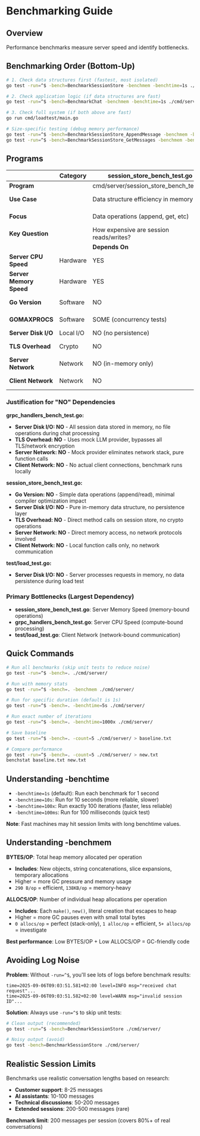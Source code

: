 # Benchmarking Guide

## Overview

Performance benchmarks measure server speed and identify bottlenecks.

## Benchmarking Order (Bottom-Up)

```bash
# 1. Check data structures first (fastest, most isolated)
go test -run=^$ -bench=BenchmarkSessionStore -benchmem -benchtime=1s ./cmd/server/

# 2. Check application logic (if data structures are fast)
go test -run=^$ -bench=BenchmarkChat -benchmem -benchtime=1s ./cmd/server/

# 3. Check full system (if both above are fast)
go run cmd/loadtest/main.go

# Size-specific testing (debug memory performance)
go test -run=^$ -bench=BenchmarkSessionStore_AppendMessage -benchmem -benchtime=1s ./cmd/server/
go test -run=^$ -bench=BenchmarkSessionStore_GetMessages -benchmem -benchtime=1s ./cmd/server/
```

## Programs

| | Category | session_store_bench_test.go | grpc_handlers_bench_test.go | cmd/loadtest |
|---|---|---|---|---|
| **Program** | | cmd/server/session_store_bench_test.go | cmd/server/grpc_handlers_bench_test.go | cmd/loadtest/main.go |
| **Use Case** | | Data structure efficiency in memory | Application logic efficiency in isolation | End-to-end system performance |
| **Focus** | | Data operations (append, get, etc) | Chat request/response processing speed | Network I/O + real Google API calls |
| **Key Question** | | How expensive are session reads/writes? | How fast can we handle message patterns? | How does server behave under load? |
| | | **Depends On** | **Depends On** | **Depends On** |
| **Server CPU Speed** | Hardware | YES | YES | YES |
| **Server Memory Speed** | Hardware | YES | YES | YES |
| **Go Version** | Software | NO | SOME (affects optimization) | SOME (network optimizations) |
| **GOMAXPROCS** | Software | SOME (concurrency tests) | SOME (concurrent sessions) | SOME (concurrent connections) |
| **Server Disk I/O** | Local I/O | NO (no persistence) | NO (everything in memory) | NO |
| **TLS Overhead** | Crypto | NO | NO | SOME (varies by server CPU) |
| **Server Network** | Network | NO (in-memory only) | NO (mock provider) | YES (real API calls) |
| **Client Network** | Network | NO | NO | YES (bandwidth/latency) |

### Justification for "NO" Dependencies

**grpc_handlers_bench_test.go:**

- **Server Disk I/O: NO** - All session data stored in memory, no file operations during chat processing
- **TLS Overhead: NO** - Uses mock LLM provider, bypasses all TLS/network encryption
- **Server Network: NO** - Mock provider eliminates network stack, pure function calls
- **Client Network: NO** - No actual client connections, benchmark runs locally

**session_store_bench_test.go:**

- **Go Version: NO** - Simple data operations (append/read), minimal compiler optimization impact
- **Server Disk I/O: NO** - Pure in-memory data structure, no persistence layer
- **TLS Overhead: NO** - Direct method calls on session store, no crypto operations
- **Server Network: NO** - Direct memory access, no network protocols involved
- **Client Network: NO** - Local function calls only, no network communication

**test/load_test.go:**

- **Server Disk I/O: NO** - Server processes requests in memory, no data persistence during load test

### Primary Bottlenecks (Largest Dependency)

- **session_store_bench_test.go**: Server Memory Speed (memory-bound operations)
- **grpc_handlers_bench_test.go**: Server CPU Speed (compute-bound processing)
- **test/load_test.go**: Client Network (network-bound communication)

## Quick Commands

```bash
# Run all benchmarks (skip unit tests to reduce noise)
go test -run=^$ -bench=. ./cmd/server/

# Run with memory stats
go test -run=^$ -bench=. -benchmem ./cmd/server/

# Run for specific duration (default is 1s)
go test -run=^$ -bench=. -benchtime=5s ./cmd/server/

# Run exact number of iterations
go test -run=^$ -bench=. -benchtime=1000x ./cmd/server/

# Save baseline
go test -run=^$ -bench=. -count=5 ./cmd/server/ > baseline.txt

# Compare performance
go test -run=^$ -bench=. -count=5 ./cmd/server/ > new.txt
benchstat baseline.txt new.txt
```

## Understanding -benchtime

- `-benchtime=1s` (default): Run each benchmark for 1 second
- `-benchtime=10s`: Run for 10 seconds (more reliable, slower)
- `-benchtime=100x`: Run exactly 100 iterations (faster, less reliable)
- `-benchtime=100ms`: Run for 100 milliseconds (quick test)

**Note**: Fast machines may hit session limits with long benchtime values.

## Understanding -benchmem

**BYTES/OP**: Total heap memory allocated per operation

- **Includes**: New objects, string concatenations, slice expansions, temporary allocations
- Higher = more GC pressure and memory usage
- `290 B/op` = efficient, `138KB/op` = memory-heavy

**ALLOCS/OP**: Number of individual heap allocations per operation  

- **Includes**: Each `make()`, `new()`, literal creation that escapes to heap
- Higher = more GC pauses even with small total bytes
- `0 allocs/op` = perfect (stack-only), `1 alloc/op` = efficient, `5+ allocs/op` = investigate

**Best performance**: Low BYTES/OP + Low ALLOCS/OP = GC-friendly code

## Avoiding Log Noise

**Problem**: Without `-run=^$`, you'll see lots of logs before benchmark results:

```
time=2025-09-06T09:03:51.581+02:00 level=INFO msg="received chat request"...
time=2025-09-06T09:03:51.582+02:00 level=WARN msg="invalid session ID"...
```

**Solution**: Always use `-run=^$` to skip unit tests:

```bash
# Clean output (recommended)
go test -run=^$ -bench=BenchmarkSessionStore ./cmd/server/

# Noisy output (avoid)
go test -bench=BenchmarkSessionStore ./cmd/server/
```

## Realistic Session Limits

Benchmarks use realistic conversation lengths based on research:

- **Customer support**: 8-25 messages
- **AI assistants**: 10-100 messages  
- **Technical discussions**: 50-200 messages
- **Extended sessions**: 200-500 messages (rare)

**Benchmark limit**: 200 messages per session (covers 80%+ of real conversations)
